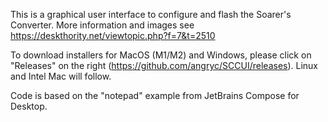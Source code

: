 This is a graphical user interface to configure and flash the Soarer's Converter.
More information and images see https://deskthority.net/viewtopic.php?f=7&t=2510

To download installers for MacOS (M1/M2) and Windows, please click on "Releases" on the right (https://github.com/angryc/SCCUI/releases).
Linux and Intel Mac will follow.

Code is based on the "notepad" example from JetBrains Compose for Desktop.

